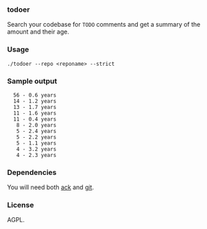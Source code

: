 ### todoer

Search your codebase for `TODO` comments and get a summary of the amount and their age.

### Usage

`./todoer --repo <reponame> --strict`

### Sample output

```
  56 - 0.6 years
  14 - 1.2 years
  13 - 1.7 years
  11 - 1.6 years
  11 - 0.4 years
   8 - 2.0 years
   5 - 2.4 years
   5 - 2.2 years
   5 - 1.1 years
   4 - 3.2 years
   4 - 2.3 years
```

### Dependencies

You will need both [ack](http://beyondgrep.com/) and [git](http://git-scm.com/).

### License

AGPL.

